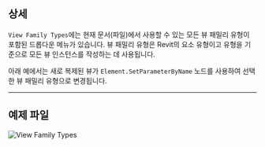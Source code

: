 ## 상세
`View Family Types`에는 현재 문서(파일)에서 사용할 수 있는 모든 뷰 패밀리 유형이 포함된 드롭다운 메뉴가 있습니다. 뷰 패밀리 유형은 Revit의 요소 유형이고 유형을 기준으로 모든 뷰 인스턴스를 작성하는 데 사용됩니다.

아래 예에서는 새로 복제된 뷰가 `Element.SetParameterByName` 노드를 사용하여 선택한 뷰 패밀리 유형으로 변경됩니다.
___
## 예제 파일

![View Family Types](./DSRevitNodesUI.ViewFamilyTypes_img.jpg)
